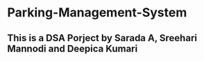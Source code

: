 # Parking-Management-System
## This is a DSA Porject by Sarada A, Sreehari Mannodi and Deepica Kumari